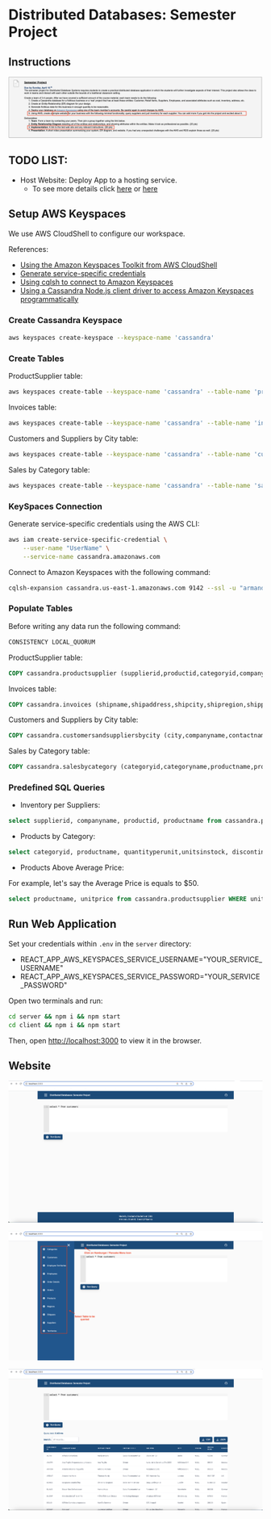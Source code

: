 # Distributed Databases: Semester Project

## Instructions

![Instructions](assets/screenshots/Distributed%20Database%20-%20Semester%20Project.png)

## TODO LIST:

 + Host Website: Deploy App to a hosting service.
    + To see more details click [here](https://www.animaapp.com/blog/industry/8-free-react-app-hosting-services/) or [here](https://www.makeuseof.com/heroku-alternatives-free-full-stack-hosting/)

## Setup AWS Keyspaces

We use AWS CloudShell to configure our workspace.

References:

+ [Using the Amazon Keyspaces Toolkit from AWS CloudShell](https://github.com/aws-samples/amazon-keyspaces-toolkit/tree/master/aws-cloudshell)
+ [Generate service-specific credentials](https://docs.aws.amazon.com/keyspaces/latest/devguide/programmatic.credentials.ssc.html)
+ [Using cqlsh to connect to Amazon Keyspaces](https://docs.aws.amazon.com/keyspaces/latest/devguide/programmatic.cqlsh.html#using_cqlsh)
+ [Using a Cassandra Node.js client driver to access Amazon Keyspaces programmatically](https://docs.aws.amazon.com/keyspaces/latest/devguide/using_nodejs_driver.html)

### Create Cassandra Keyspace

```sh
aws keyspaces create-keyspace --keyspace-name 'cassandra'
```

### Create Tables

ProductSupplier table:

```sh
aws keyspaces create-table --keyspace-name 'cassandra' --table-name 'productsupplier' --schema-definition 'file://aws/keyspaces/cassandra/productsupplier/schema_definition.json'
```

Invoices table:

```sh
aws keyspaces create-table --keyspace-name 'cassandra' --table-name 'invoices' --schema-definition 'file://aws/keyspaces/cassandra/invoices/schema_definition.json'
```

Customers and Suppliers by City table:

```sh
aws keyspaces create-table --keyspace-name 'cassandra' --table-name 'customersandsuppliersbycity' --schema-definition 'file://aws/keyspaces/cassandra/customersandsuppliersbycity/schema_definition.json'
```

Sales by Category table:

```sh
aws keyspaces create-table --keyspace-name 'cassandra' --table-name 'salesbycategory' --schema-definition 'file://aws/keyspaces/cassandra/salesbycategory/schema_definition.json'
```

### KeySpaces Connection

Generate service-specific credentials using the AWS CLI:

```sh
aws iam create-service-specific-credential \
    --user-name "UserName" \
    --service-name cassandra.amazonaws.com
```

Connect to Amazon Keyspaces with the following command:

```sh
cqlsh-expansion cassandra.us-east-1.amazonaws.com 9142 --ssl -u "armando+1-at-812301871030" -p "JkZirBhrQxUUXEE99hhVnLu4HGwN3ksV0OskjFCMEwc="
```

### Populate Tables

Before writing any data run the following command:

```sql
CONSISTENCY LOCAL_QUORUM
```

ProductSupplier table:

```sql
COPY cassandra.productsupplier (supplierid,productid,categoryid,companyname,productname,categoryname,quantityperunit,unitsinstock,unitprice,discontinued) FROM 'data/csv/productsupplier.csv' WITH DELIMITER='|' AND HEADER=TRUE;
```

Invoices table:

```sql
COPY cassandra.invoices (shipname,shipaddress,shipcity,shipregion,shippostalcode,shipcountry,customerid,customername,address,city,region,postalcode,country,salesperson,orderid,orderdate,requireddate,shippeddate,shippername,productid,productname,unitprice,quantity,discount,extendedprice,freight) FROM 'data/csv/invoices.csv' WITH DELIMITER='|' AND HEADER=TRUE;
```

Customers and Suppliers by City table:

```sql
COPY cassandra.customersandsuppliersbycity (city,companyname,contactname,relationship) FROM 'data/csv/customersandsuppliersbycity.csv' WITH DELIMITER='|' AND HEADER=TRUE;
```

Sales by Category table:

```sql
COPY cassandra.salesbycategory (categoryid,categoryname,productname,productsales) FROM 'data/csv/salesbycategory.csv' WITH DELIMITER='|' AND HEADER=TRUE;
```

### Predefined SQL Queries

+ Inventory per Suppliers:

```sql
select supplierid, companyname, productid, productname from cassandra.productsupplier;
```

+ Products by Category:

```sql
select categoryid, productname, quantityperunit,unitsinstock, discontinued  from cassandra.productsupplier WHERE discontinued = 0 ALLOW FILTERING;
```

+ Products Above Average Price:

For example, let's say the Average Price is equals to $50.

```sql
select productname, unitprice from cassandra.productsupplier WHERE unitprice > 90 ALLOW FILTERING;
```

## Run Web Application

Set your credentials within `.env` in the  `server` directory:

+ REACT_APP_AWS_KEYSPACES_SERVICE_USERNAME="YOUR_SERVICE_USERNAME"
+ REACT_APP_AWS_KEYSPACES_SERVICE_PASSWORD="YOUR_SERVICE_PASSWORD"

Open two terminals and run:

```sh
cd server && npm i && npm start
cd client && npm i && npm start
```

Then, open [http://localhost:3000](http://localhost:3000) to view it in the browser.

## Website

![HomePage](assets/screenshots/Website%20template%201.png)

![NavigationMenu](assets/screenshots/Website%20template%202.png)

![QueryDB](assets/screenshots/Website%20template%203.png)
